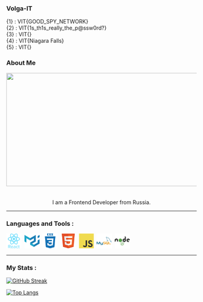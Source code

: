 ### Volga-IT
{1} : VIT{GOOD_SPY_NETWORK}<br>
{2} : VIT{1s_th1s_really_the_p@ssw0rd?}<br>
{3} : VIT{}<br>
{4} : VIT{Niagara Falls}<br>
{5} : VIT{}<br>


### About Me
<div align="center">
  <img src="https://media.giphy.com/media/dWesBcTLavkZuG35MI/giphy.gif" width="600" height="300"/>&nbsp;
  <p>I am a Frontend Developer from Russia.</p>
</div>

---

### Languages and Tools :
<div>
  <img src="https://github.com/devicons/devicon/blob/master/icons/react/react-original-wordmark.svg" title="React" alt="React" width="40" height="40"/>&nbsp;
  <img src="https://github.com/devicons/devicon/blob/master/icons/materialui/materialui-original.svg" title="Material UI" alt="Material UI" width="40" height="40"/>&nbsp;
  <img src="https://github.com/devicons/devicon/blob/master/icons/css3/css3-plain-wordmark.svg"  title="CSS3" alt="CSS" width="40" height="40"/>&nbsp;
  <img src="https://github.com/devicons/devicon/blob/master/icons/html5/html5-original.svg" title="HTML5" alt="HTML" width="40" height="40"/>&nbsp;
  <img src="https://github.com/devicons/devicon/blob/master/icons/javascript/javascript-original.svg" title="JavaScript" alt="JavaScript" width="40" height="40"/>&nbsp;
  <img src="https://github.com/devicons/devicon/blob/master/icons/mysql/mysql-original-wordmark.svg" title="MySQL"  alt="MySQL" width="40" height="40"/>&nbsp;
  <img src="https://github.com/devicons/devicon/blob/master/icons/nodejs/nodejs-original-wordmark.svg" title="NodeJS" alt="NodeJS" width="40" height="40"/>&nbsp;
</div>

---

### My Stats :
[![GitHub Streak](https://github-readme-streak-stats.herokuapp.com?user=l0ner18&theme=dark&border_radius=8)](https://git.io/streak-stats)

[![Top Langs](https://github-readme-stats.vercel.app/api/top-langs/?username=l0ner18&layout=compact&theme=vision-friendly-dark)](https://github.com/anuraghazra/github-readme-stats)
